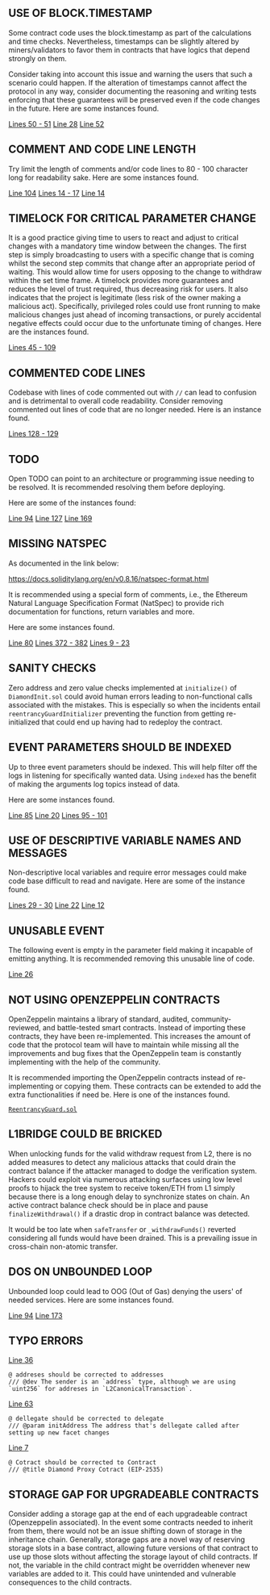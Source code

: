 ## USE OF BLOCK.TIMESTAMP
Some contract code uses the block.timestamp as part of the calculations and time checks. Nevertheless, timestamps can be slightly altered by miners/validators to favor them in contracts that have logics that depend strongly on them.

Consider taking into account this issue and warning the users that such a scenario could happen. If the alteration of timestamps cannot affect the protocol in any way, consider documenting the reasoning and writing tests enforcing that these guarantees will be preserved even if the code changes in the future. Here are some instances found.

[Lines 50 - 51](https://github.com/code-423n4/2022-10-zksync/blob/main/ethereum/contracts/zksync/facets/Executor.sol#L50-L51)
[Line 28](https://github.com/code-423n4/2022-10-zksync/blob/main/ethereum/contracts/zksync/facets/DiamondCut.sol#L28)
[Line 52](https://github.com/code-423n4/2022-10-zksync/blob/main/ethereum/contracts/zksync/facets/DiamondCut.sol#L52)

## COMMENT AND CODE LINE LENGTH
Try limit the length of comments and/or code lines to 80 - 100 character long for readability sake. Here are some instances found.

[Line 104](https://github.com/code-423n4/2022-10-zksync/blob/main/ethereum/contracts/zksync/facets/DiamondCut.sol#L104)
[Lines 14 - 17](https://github.com/code-423n4/2022-10-zksync/blob/main/ethereum/contracts/zksync/interfaces/IMailbox.sol#L14-L17)
[Line 14](https://github.com/code-423n4/2022-10-zksync/blob/main/ethereum/contracts/zksync/libraries/Diamond.sol#L14)

## TIMELOCK FOR CRITICAL PARAMETER CHANGE
It is a good practice giving time to users to react and adjust to critical changes with a mandatory time window between the changes. The first step is simply broadcasting to users with a specific change that is coming whilst the second step commits that change after an appropriate period of waiting. This would allow time for users opposing to the change to withdraw within the set time frame. A timelock provides more guarantees and reduces the level of trust required, thus decreasing risk for users. It also indicates that the project is legitimate (less risk of the owner making a malicious act). Specifically, privileged roles could use front running to make malicious changes just ahead of incoming transactions, or purely accidental negative effects could occur due to the unfortunate timing of changes. Here are the instances found.

[Lines 45 - 109](https://github.com/code-423n4/2022-10-zksync/blob/main/ethereum/contracts/zksync/facets/Governance.sol#L45-L109)

## COMMENTED CODE LINES
Codebase with lines of code commented out with `//` can lead to confusion and is detrimental to overall code readability. Consider removing commented out lines of code that are no longer needed. Here is an instance found.

[Lines 128 - 129](https://github.com/code-423n4/2022-10-zksync/blob/main/ethereum/contracts/zksync/facets/Mailbox.sol#L128-L129)

## TODO
Open TODO can point to an architecture or programming issue needing to be resolved. It is recommended resolving them before deploying.

Here are some of the instances found:

[Line 94](https://github.com/code-423n4/2022-10-zksync/blob/main/ethereum/contracts/zksync/facets/Mailbox.sol#L94)
[Line 127](https://github.com/code-423n4/2022-10-zksync/blob/main/ethereum/contracts/zksync/facets/Mailbox.sol#L127)
[Line 169](https://github.com/code-423n4/2022-10-zksync/blob/main/ethereum/contracts/zksync/facets/Mailbox.sol#L169)

## MISSING NATSPEC
As documented in the link below:

https://docs.soliditylang.org/en/v0.8.16/natspec-format.html

It is recommended using a special form of comments, i.e., the Ethereum Natural Language Specification Format (NatSpec) to provide rich documentation for functions, return variables and more.

Here are some instances found.

[Line 80](https://github.com/code-423n4/2022-10-zksync/blob/main/ethereum/contracts/zksync/facets/Executor.sol#L80)
[Lines 372 - 382](https://github.com/code-423n4/2022-10-zksync/blob/main/ethereum/contracts/zksync/facets/Executor.sol#L372-L382)
[Lines 9 - 23](https://github.com/code-423n4/2022-10-zksync/blob/main/ethereum/contracts/zksync/interfaces/IGovernance.sol#L9-L23)

## SANITY CHECKS
Zero address and zero value checks implemented at `initialize()` of `DiamondInit.sol` could avoid human errors leading to non-functional calls associated with the mistakes. This is especially so when the incidents entail `reentrancyGuardInitializer` preventing the function from getting re-initialized that could end up having had to redeploy the contract. 

## EVENT PARAMETERS SHOULD BE INDEXED
Up to three event parameters should be indexed. This will help filter off the logs in listening for specifically wanted data. Using `indexed` has the benefit of making the arguments log topics instead of data. 

Here are some instances found.

[Line 85](https://github.com/code-423n4/2022-10-zksync/blob/main/ethereum/contracts/zksync/interfaces/IExecutor.sol#L85)
[Line 20](https://github.com/code-423n4/2022-10-zksync/blob/main/ethereum/contracts/zksync/interfaces/IDiamondCut.sol#L20)
[Lines 95 - 101](https://github.com/code-423n4/2022-10-zksync/blob/main/ethereum/contracts/zksync/interfaces/IMailbox.sol#L95-L101)

## USE OF DESCRIPTIVE VARIABLE NAMES AND MESSAGES
Non-descriptive local variables and require error messages could make code base difficult to read and navigate. Here are some of the instance found.

[Lines 29 - 30](https://github.com/code-423n4/2022-10-zksync/blob/main/ethereum/contracts/zksync/DiamondProxy.sol#L29-L30)
[Line 22](https://github.com/code-423n4/2022-10-zksync/blob/main/ethereum/contracts/zksync/facets/Base.sol#L22)
[Line 12](https://github.com/code-423n4/2022-10-zksync/blob/main/ethereum/contracts/zksync/facets/Base.sol#L12)

## UNUSABLE EVENT
The following event is empty in the parameter field making it incapable of emitting anything. It is recommended removing this unusable line of code.

[Line 26](https://github.com/code-423n4/2022-10-zksync/blob/main/ethereum/contracts/zksync/interfaces/IDiamondCut.sol#L26)

## NOT USING OPENZEPPELIN CONTRACTS
OpenZeppelin maintains a library of standard, audited, community-reviewed, and battle-tested smart contracts. Instead of importing these contracts, they have been re-implemented. This increases the amount of code that the protocol team will have to maintain while missing all the improvements and bug fixes that the OpenZeppelin team is constantly implementing with the help of the community.

It is recommended importing the OpenZeppelin contracts instead of re-implementing or copying them. These contracts can be extended to add the extra functionalities if need be. Here is one of the instances found.

[`ReentrancyGuard.sol`](https://github.com/code-423n4/2022-10-zksync/blob/main/ethereum/contracts/common/ReentrancyGuard.sol)

## L1BRIDGE COULD BE BRICKED
When unlocking funds for the valid withdraw request from L2, there is no added measures to detect any malicious attacks that could drain the contract balance if the attacker managed to dodge the verification system. Hackers could exploit via numerous attacking surfaces using low level proofs to hijack the tree system to receive token/ETH from L1 simply because there is a long enough delay to synchronize states on chain. An active contract balance check should be in place and pause `finalizeWithdrawal()` if a drastic drop in contract balance was detected.

It would be too late when `safeTransfer` or `_withdrawFunds()` reverted considering all funds would have been drained. This is a prevailing issue in cross-chain non-atomic transfer.

## DOS ON UNBOUNDED LOOP
Unbounded loop could lead to OOG (Out of Gas) denying the users' of needed services. Here are some instances found.

[Line 94](https://github.com/code-423n4/2022-10-zksync/blob/main/ethereum/contracts/zksync/libraries/Diamond.sol#L94)
[Line 173](https://github.com/code-423n4/2022-10-zksync/blob/main/ethereum/contracts/zksync/libraries/Diamond.sol#L173)

## TYPO ERRORS
[Line 36](https://github.com/code-423n4/2022-10-zksync/blob/main/ethereum/contracts/zksync/Storage.sol#L36)

```
@ addreses should be corrected to addresses
/// @dev The sender is an `address` type, although we are using `uint256` for addreses in `L2CanonicalTransaction`.
```
[Line 63](https://github.com/code-423n4/2022-10-zksync/blob/main/ethereum/contracts/zksync/libraries/Diamond.sol#L63)

```
@ dellegate should be corrected to delegate     
/// @param initAddress The address that's dellegate called after setting up new facet changes
```
[Line 7](https://github.com/code-423n4/2022-10-zksync/blob/main/ethereum/contracts/zksync/DiamondProxy.sol#L7)

```
@ Cotract should be corrected to Contract
/// @title Diamond Proxy Cotract (EIP-2535)
```
## STORAGE GAP FOR UPGRADEABLE CONTRACTS
Consider adding a storage gap at the end of each upgradeable contract (Openzeppelin associated). In the event some contracts needed to inherit from them, there would not be an issue shifting down of storage in the inheritance chain. Generally, storage gaps are a novel way of reserving storage slots in a base contract, allowing future versions of that contract to use up those slots without affecting the storage layout of child contracts. If not, the variable in the child contract might be overridden whenever new variables are added to it. This could have unintended and vulnerable consequences to the child contracts.